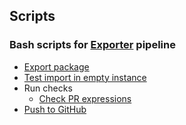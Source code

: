 ## Scripts

### Bash scripts for [Exporter](jenkinsfiles/exporter.Jenkinsfile) pipeline

* [Export package](export-package.sh)
* [Test import in empty instance](run-import-tests.sh)
* Run checks
  * [Check PR expressions](check-expressions.sh)
* [Push to GitHub](push-package.sh)

